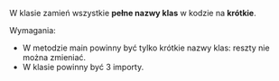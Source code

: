 W klasie zamień wszystkie **pełne nazwy klas** w kodzie na **krótkie**.

Wymagania:

- W metodzie main powinny być tylko krótkie nazwy klas: reszty nie można zmieniać.
- W klasie powinny być 3 importy.
